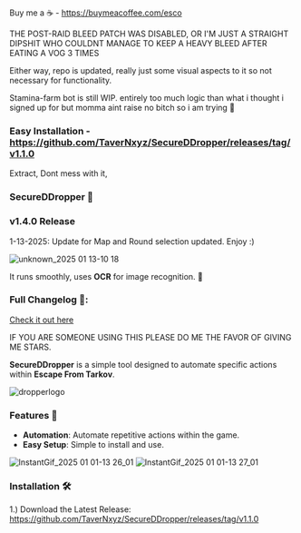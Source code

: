 Buy me a ☕ - https://buymeacoffee.com/esco

THE POST-RAID BLEED PATCH WAS DISABLED, OR I'M JUST A STRAIGHT DIPSHIT WHO COULDNT MANAGE TO KEEP A HEAVY BLEED AFTER EATING A VOG 3 TIMES

Either way, repo is updated, really just some visual aspects to it so not necessary for functionality.

Stamina-farm bot is still WIP. entirely too much logic than what i thought i signed up for but momma aint raise no bitch so i am trying 💪


### Easy Installation - https://github.com/TaverNxyz/SecureDDropper/releases/tag/v1.1.0

Extract, Dont mess with it, 

### SecureDDropper 🚀
### v1.4.0 Release

1-13-2025: Update for Map and Round selection updated. Enjoy :)

![unknown_2025 01 13-10 18](https://github.com/user-attachments/assets/25224da6-21cd-4537-93be-de88b7dad3a1)


It runs smoothly, uses **OCR** for image recognition. 🎯

### Full Changelog 📜:
[Check it out here](https://github.com/TaverNxyz/Esco-sDropper/commits/v1.0.0)

IF YOU ARE SOMEONE USING THIS PLEASE DO ME THE FAVOR OF GIVING ME STARS.

**SecureDDropper** is a simple tool designed to automate specific actions within **Escape From Tarkov**.

![dropperlogo](https://github.com/user-attachments/assets/b33adbcd-4f27-47da-a329-8b0ea70bfd81)

### Features 🌟
- **Automation**: Automate repetitive actions within the game.  
- **Easy Setup**: Simple to install and use.  


![InstantGif_2025 01 01-13 26_01](https://github.com/user-attachments/assets/74cfa14b-14df-42cf-9bd7-5556cf8ef017)
![InstantGif_2025 01 01-13 27_01](https://github.com/user-attachments/assets/149b34a0-9fbf-4ea1-b00b-608e963212f2)


### Installation 🛠️
1.) Download the Latest Release: https://github.com/TaverNxyz/SecureDDropper/releases/tag/v1.1.0
